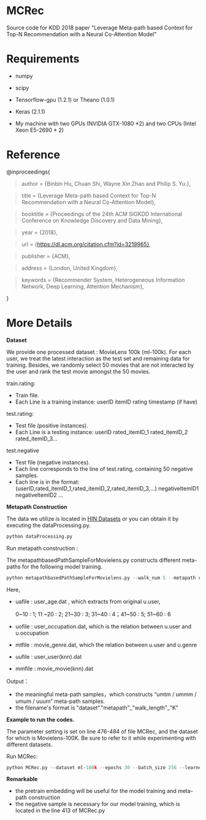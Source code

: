 # MCRec
Source code for KDD 2018 paper "Leverage Meta-path based Context for Top-N Recommendation with a Neural Co-Attention Model"

# Requirements

* numpy

* scipy

* Tensorflow-gpu (1.2.1) or Theano (1.0.1)

* Keras (2.1.1)

* My machine with two GPUs (NVIDIA GTX-1080 *2) and two CPUs (Intel Xeon E5-2690 * 2)

# Reference

@inproceedings{

> author = {Binbin Hu, Chuan Shi, Wayne Xin Zhao and Philip S. Yu.},

> title = {Leverage Meta-path based Context for Top-N Recommendation with a Neural Co-Attention Model},

> booktitle = {Proceedings of the 24th ACM SIGKDD International Conference on Knowledge Discovery and Data Mining},

> year = {2018},

> url = {https://dl.acm.org/citation.cfm?id=3219965},

> publisher = {ACM},

> address = {London, United Kingdom},

> keywords = {Recommender System, Heterogeneous Information Network, Deep Learning, Attention Mechanism},

}

# More Details

**Dataset**

We provide one processed dataset : MovieLens 100k (ml-100k). For each user, we treat the latest interaction as the test set and remaining data for training. Besides, we randomly select 50 movies that are not interacted by the user and rank the test movie amongst the 50 movies.

train.rating:

- Train file.
- Each Line is a training instance: userID itemID rating timestamp (if have)

test.rating:

- Test file (positive instances).
- Each Line is a testing instance: userID rated_itemID_1 rated_itemID_2 rated_itemID_3...

test.negative

- Test file (negative instances).
- Each line corresponds to the line of test.rating, containing 50 negative samples.
- Each line is in the format: (userID,rated_itemID_1,rated_itemID_2,rated_itemID_3,...) negativeItemID1 negativeItemID2 ...

**Metapath Construction**

The data we utilize is located in [HIN Datasets](https://github.com/librahu/HIN-Datasets-for-Recommendation-and-Network-Embedding/tree/master/Movielens) or you can obtain it by executing the dataProcessing.py.

```python
python dataProcessing.py
```

Run metapath construction : 

The metapathbasedPathSampleForMovielens.py constructs different meta-paths for the following model training.  

```python
python metapathbasedPathSampleForMovielens.py --walk_num 5 --metapath umtm
```

Here,  

- uafile :  user_age.dat , which extracts from original u.user, 

  	0~10 : 1;  11 ~20 : 2;  21~30 : 3; 31~40 : 4；41~50 : 5; 51~60 : 6

- uofile :  user_occupation.dat, which is the relation between u.user and u.occupation

- mtfile :  movie_genre.dat, which the relation between u.user and u.genre 

- uufile :  user_user(knn).dat

- mmfile : movie_movie(knn).dat

Output：

- the meaningful meta-path samples，which constructs “umtm / ummm / umum / uuum”  meta-path samples. 
- the filename's format is "dataset"."metapath"_"walk_length"\_"K"

**Example to run the codes.**

The parameter setting is set on line 476-484 of file MCRec, and the dataset for which is Movielens-100K.  Be sure to refer to it while experimenting with different datasets.

Run MCRec:

```python
python MCRec.py --dataset ml-100k --epochs 30 --batch_size 256 --learner adam --lr 0.001 --latent_dim 128 --latent_layer_dim [512, 256, 128, 64] --num_neg 4
```

**Remarkable** 

- the pretrain embedding will be useful for the model training and meta-path construction
- the negative sample is necessary for our model training, which is located in the line 413 of MCRec.py

